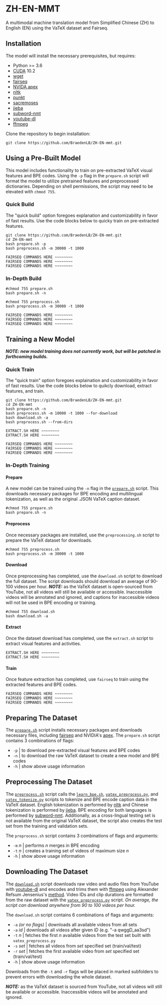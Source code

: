 # ZH-EN-MMT
A multimodal machine translation model from Simplified Chinese (ZH) to English (EN) using the VaTeX dataset and Fairseq.

## Installation

The model will install the necessary prerequisites, but requires:
* Python >= 3.6
* [CUDA](https://developer.nvidia.com/cuda-10.2-download-archive) 10.2
* [wget](https://www.gnu.org/software/wget/)
* [fairseq](https://github.com/pytorch/fairseq)
* [NVIDA apex](https://github.com/NVIDIA/apex)
* [nltk](https://www.nltk.org/index.html)
* [punkt](https://github.com/nltk/nltk/blob/develop/nltk/tokenize/punkt.py)
* [sacremoses](https://github.com/alvations/sacremoses)
* [jieba](https://github.com/fxsjy/jieba)
* [subword-nmt](https://github.com/rsennrich/subword-nmt)
* [youtube-dl](https://github.com/ytdl-org/youtube-dl)
* [ffmpeg](https://ffmpeg.org/ffmpeg.html#Synopsis)

Clone the repository to begin installation:
```
git clone https://github.com/BraedenLB/ZH-EN-mmt.git
```

## Using a Pre-Built Model
This model includes functionality to train on pre-extracted VaTeX visual features and BPE codes. Using the `-p` flag in the `prepare.sh` script will format the model to utilize pretrained features and preprocessed dictionaries. Depending on shell permissions, the script may need to be elevated with `chmod 755`.

### Quick Build
The "quick build" option foregoes explanation and customizability in favor of fast results. Use the code blocks below to quicky train on pre-extracted features.

```
git clone https://github.com/BraedenLB/ZH-EN-mmt.git
cd ZH-EN-mmt
bash prepare.sh -p
bash preprocess.sh -m 30000 -t 1000
```
```
FAIRSEQ COMMANDS HERE ~~~~~~~~
FAIRSEQ COMMANDS HERE ~~~~~~~~
FAIRSEQ COMMANDS HERE ~~~~~~~~
```

### In-Depth Build

```
#chmod 755 prepare.sh
bash prepare.sh -n
```
```
#chmod 755 preprocess.sh
bash preprocess.sh -m 30000 -t 1000
```
```
FAIRSEQ COMMANDS HERE ~~~~~~~~
FAIRSEQ COMMANDS HERE ~~~~~~~~
FAIRSEQ COMMANDS HERE ~~~~~~~~
```

## Training a New Model
**_NOTE: new model training does not currently work, but will be patched in forthcoming builds._**

### Quick Train
The "quick train" option foregoes explaination and customizability in favor of fast results. Use the code blocks below to quikcly download, extract features, and train.

```
git clone https://github.com/BraedenLB/ZH-EN-mmt.git
cd ZH-EN-mmt
bash prepare.sh -n
bash preprocess.sh -m 10000 -t 1000 --for-download
bash download.sh -a
bash preprocess.sh --from-dirs
```
```
EXTRACT.SH HERE ~~~~~~~~
EXTRACT.SH HERE ~~~~~~~~
```
```
FAIRSEQ COMMANDS HERE ~~~~~~~~
FAIRSEQ COMMANDS HERE ~~~~~~~~
FAIRSEQ COMMANDS HERE ~~~~~~~~
```

### In-Depth Training
#### Prepare
A new model can be trained using the `-n` flag in the [`prepare.sh`](prepare.sh) script. This downloads necessary packages for BPE encoding and multilingual tokenization, as well as the original .JSON VaTeX caption dataset.

```
#chmod 755 prepare.sh
bash prepare.sh -n
```

#### Preprocess
Once necessary packages are installed, use the `preprocessing.sh` script to prepare the VaTeX dataset for downloads.
```
#chmod 755 preprocess.sh
bash preprocess.sh -m 30000 -t 1000
```

#### Download
Once preprocessing has completed, use the `download.sh` script to download the full dataset. The script downloads should download an average of 90-100 videos per hour. 
_**NOTE:**_ as the VaTeX dataset is open-sourced from YouTube, not all videos will still be available or accessible. Inaccessible videos will be annotated and ignored, and captions for inaccessible videos will not be used in BPE encoding or training.
```
#chmod 755 download.sh
bash download.sh -a
```

#### Extract
Once the dataset download has completed, use the `extract.sh` script to extract visual features and activities.
```
EXTRACT.SH HERE ~~~~~~~~
EXTRACT.SH HERE ~~~~~~~~
```

#### Train
Once feature extraction has completed, use `fairseq` to train using the extracted features and BPE codes.
```
FAIRSEQ COMMANDS HERE ~~~~~~~~
FAIRSEQ COMMANDS HERE ~~~~~~~~
FAIRSEQ COMMANDS HERE ~~~~~~~~
```

## Preparing The Dataset
The [`prepare.sh`](prepare.sh) script installs necessary packages and downloads necessary files, including [fairseq](https://github.com/pytorch/fairseq) and NVIDIA's [apex](https://github.com/NVIDIA/apex). The `prepare.sh` script contains 3 combinations of flags:
* `-p` | to download pre-extracted visual features and BPE codes 
* `-n` | to download the raw VaTeX dataset to create a new model and BPE codes
* `-h` | show above usage information

## Preprocessing The Dataset
The [`preprocess.sh`](preprocess.sh) script calls the [`learn_bpe.sh`](learn_bpe.sh), [`vatex_preprocess.py`](vatex_preprocess.py), and [`vatex_tokenize.py`](vatex_tokenize.py) scripts to tokenize and BPE encode caption data in the VaTeX dataset. English tokenization is performed by [nltk](https://www.nltk.org/index.html) and Chinese tokenization is performed by [jieba](https://github.com/fxsjy/jieba). BPE encoding for both languages is performed by [subword-nmt](https://github.com/rsennrich/subword-nmt). Additionally, as a cross-lingual testing set is not available from the original VaTeX dataset, the script also creates the test set from the training and validation sets. 

The `preprocess.sh` script contains 3 combinations of flags and arguments:
* `-m` _n_ | performs _n_ merges in BPE encoding
* `-t` _n_ | creates a training set of videos of maximum size _n_
* `-h` | show above usage information

## Downloading The Dataset
The [`download.sh`](download.sh) script downloads raw video and audio files from YouTube with [youtube-dl](https://github.com/ytdl-org/youtube-dl) and encodes and trims them with [ffmpeg](https://ffmpeg.org/ffmpeg.html#Synopsis) using Alexander Refsum Jensenius's [method](https://www.arj.no/2018/05/18/trimvideo/). Video IDs and clip durations are formatted from the raw dataset with the [`vatex_preprocess.py`](vatex_preprocess.py) script. _On average, the script can download anywhere from 90 to 100 videos per hour._ 

The `download.sh` script contains 6 combinations of flags and arguments: 
* `-a` _(or no flags)_ | downloads all available videos from all sets
* `-a` _id_ | downloads all videos after given _ID_ (e.g. "-a qwggD_aa3sd")
* `-t` _n_ | fetches the first _n_ available videos from the test set built with `vatex_preprocess.py`
* `-s` _set_ | fetches all videos from _set_ specified set (train/val/test)
* `-r` _set_ | fetches the first available video from _set_ specified set (train/val/test)
* `-h` | show above usage information

Downloads from the `-t` and `-r` flags will be placed in marked subfolders to prevent errors with downloading the whole dataset.

_**NOTE:**_ as the VaTeX dataset is sourced from YouTube, not all videos will still be available or accessible. Inaccessible videos will be annotated and ignored.
